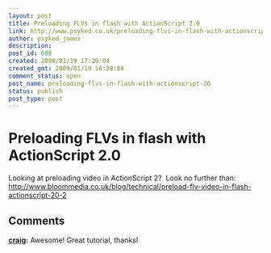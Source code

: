 ```yaml
---
layout: post
title: Preloading FLVs in flash with ActionScript 2.0
link: http://www.psyked.co.uk/preloading-flvs-in-flash-with-actionscript-20/
author: psyked_james
description: 
post_id: 608
created: 2009/01/19 17:20:04
created_gmt: 2009/01/19 16:20:04
comment_status: open
post_name: preloading-flvs-in-flash-with-actionscript-20
status: publish
post_type: post
---
```


# Preloading FLVs in flash with ActionScript 2.0

Looking at preloading video in ActionScript 2?  Look no further than: <http://www.bloommedia.co.uk/blog/technical/preload-flv-video-in-flash-actionscript-20-2>

## Comments

**[craig](#521 "2009-03-23 10:31:30"):** Awesome! Great tutorial, thanks!

